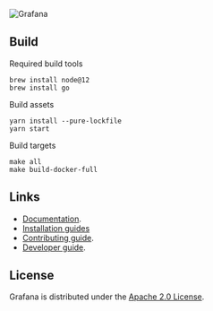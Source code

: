 ![Grafana](docs/logo-horizontal.png)

## Build

Required build tools
```
brew install node@12
brew install go
```

Build assets
```
yarn install --pure-lockfile
yarn start
```

Build targets
```
make all
make build-docker-full
```

## Links 

- [Documentation](https://grafana.com/docs/).
- [Installation guides](http://docs.grafana.org/installation/)
- [Contributing guide](/CONTRIBUTING.md).
- [Developer guide](/contribute/developer-guide.md).

## License

Grafana is distributed under the [Apache 2.0 License](https://github.com/grafana/grafana/blob/master/LICENSE).
